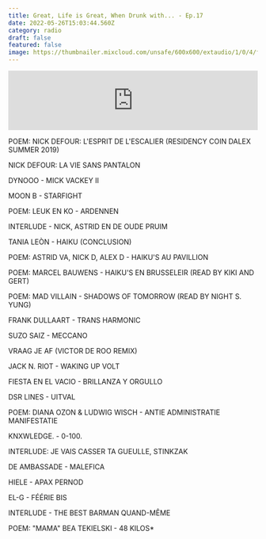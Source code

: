 ```yaml
---
title: Great, Life is Great, When Drunk with... - Ep.17
date: 2022-05-26T15:03:44.560Z
category: radio
draft: false
featured: false
image: https://thumbnailer.mixcloud.com/unsafe/600x600/extaudio/1/0/4/f/050b-2f32-490b-b2f9-eced5270da0d
---
```

<iframe width="100%" height="120" src="https://www.mixcloud.com/widget/iframe/?hide_cover=1&feed=%2FTheWordMagazine%2Falex-deforce-17092019%2F" frameborder="0" ></iframe>

POEM: NICK DEFOUR: L'ESPRIT DE L'ESCALIER (RESIDENCY COIN DALEX SUMMER 2019)

NICK DEFOUR: LA VIE SANS PANTALON

DYNOOO - MICK VACKEY II

MOON B - STARFIGHT

POEM: LEUK EN KO - ARDENNEN

INTERLUDE - NICK, ASTRID EN DE OUDE PRUIM

TANIA LEÒN - HAIKU (CONCLUSION)

POEM: ASTRID VA, NICK D, ALEX D - HAIKU'S AU PAVILLION

POEM: MARCEL BAUWENS - HAIKU'S EN BRUSSELEIR (READ BY KIKI AND GERT)

POEM: MAD VILLAIN - SHADOWS OF TOMORROW (READ BY NIGHT S. YUNG)

FRANK DULLAART - TRANS HARMONIC

SUZO SAIZ - MECCANO

VRAAG JE AF (VICTOR DE ROO REMIX)

JACK N. RIOT - WAKING UP VOLT

FIESTA EN EL VACIO - BRILLANZA Y ORGULLO

DSR LINES - UITVAL

POEM: DIANA OZON & LUDWIG WISCH - ANTIE ADMINISTRATIE MANIFESTATIE

KNXWLEDGE. - 0-100.

INTERLUDE: JE VAIS CASSER TA GUEULLE, STINKZAK

DE AMBASSADE - MALEFICA

HIELE - APAX PERNOD

EL-G - FÉÉRIE BIS

INTERLUDE - THE BEST BARMAN QUAND-MÊME

POEM: "MAMA" BEA TEKIELSKI - 48 KILOS*